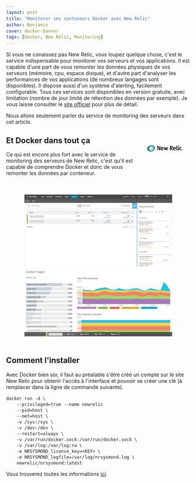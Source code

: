 ```yaml
---
layout: post
title: "Monitorer ses conteneurs Docker avec New Relic"
author: Benjamin
cover: docker-banner
tags: [Docker, New Relic, Monitoring]
---
```


Si vous ne conaissez pas New Relic, vous loupez quelque chose, c'est le service indispensable pour monitorer vos serveurs et vos applications. Il est capable d'une part de vous remonter les données physiques de vos serveurs (mémoire, cpu, espace disque), et d'autre part d'analyser les performances de vos applications (de nombreux langages sont disponibles). Il dispose aussi d'un système d'alerting, facilement configurable. Tous ces services sont disponibles en version gratuite, avec limitation (nombre de jour limité de rétention des données par exemple). Je vous laisse consulter le [site officiel](http://www.newrelic.com) pour plus de détail.

Nous allons seulement parler du service de monitoring des serveurs dans cet article.

<div style="float:right;margin:20px">
    <a href="/images/postNewrelicDocker/new-relic.png" data-lightbox="group-1" title="New Relic Logo" class="inlineBoxes">
        <img class="medium" src="/images/postNewrelicDocker/new-relic.png" alt="New Relic Logo"/>
    </a>
</div>

<div class="clearfix"></div>

<!--break-->

## Et Docker dans tout ça

Ce qui est encore plus fort avec le service de monitoring des serveurs de New Relic, c'est qu'il est capable de comprendre Docker et donc de vous remonter les données par conteneur.

<div style="text-align:center;margin:50px">
    <a href="/images/postNewrelicDocker/screen-newrelic-1.png" data-lightbox="group-3" title="Screen 1 New Relic" class="inlineBoxes">
        <img class="medium" src="/images/postNewrelicDocker/screen-newrelic-1.png" alt="Screen 1 New Relic"/>
    </a>
    <a href="/images/postNewrelicDocker/screen-newrelic-2.png" data-lightbox="group-3" title="Screen 2 New Relic" class="inlineBoxes">
        <img class="medium" src="/images/postNewrelicDocker/screen-newrelic-2.png" alt="Screen 2 New Relic"/>
    </a>
</div>

<div class="clearfix"></div>

## Comment l'installer

Avec Docker bien sûr, il faut au préalable s'être créé un compte sur le site New Relic pour obtenir l'accès à l'interface et pouvoir se créer une clé (à remplacer dans la ligne de commande suivante).

	docker run -d \
		--privileged=true --name newrelic
		--pid=host \
		--net=host \
		-v /sys:/sys \
		-v /dev:/dev \
		--restart=always \
		-v /var/run/docker.sock:/var/run/docker.sock \
		-v /var/log:/var/log:rw \
		-e NRSYSMOND_license_key=<KEY> \
		-e NRSYSMOND_logfile=/var/log/nrsysmond.log \
		newrelic/nrsysmond:latest

Vous trouverez toutes les informations [ici](https://hub.docker.com/r/newrelic/nrsysmond/).
